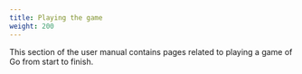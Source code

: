 ```yaml
---
title: Playing the game
weight: 200
---
```


This section of the user manual contains pages related to playing a game of Go from start to finish.